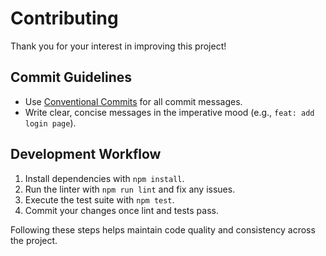 # Contributing

Thank you for your interest in improving this project!

## Commit Guidelines

- Use [Conventional Commits](https://www.conventionalcommits.org/) for all commit messages.
- Write clear, concise messages in the imperative mood (e.g., `feat: add login page`).

## Development Workflow

1. Install dependencies with `npm install`.
2. Run the linter with `npm run lint` and fix any issues.
3. Execute the test suite with `npm test`.
4. Commit your changes once lint and tests pass.

Following these steps helps maintain code quality and consistency across the project.


